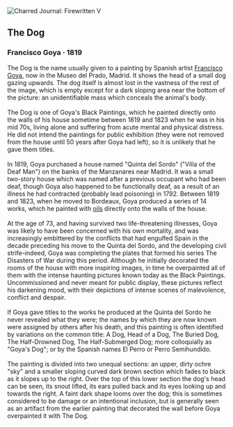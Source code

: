 <div class="artwork-of-the-day">
  <div class="container">
    <div class="img-wrapper">
      <img
        src="https://uploads0.wikiart.org/00129/images/francisco-goya/the-dog.jpg!Large.jpg"
        alt="Charred Journal: Firewritten V" />
    </div>
    <div class="artwork-detail">
      <div class="artwork-origin"> 
        <h2 class="artwork-name">The Dog</h2>
        <h3 class="artist">
          Francisco Goya
                    ·  1819
        </h3>
      </div>
      <p class="description">
        <span class="artwork-description-text ng-binding" ng-bind-html="viewModel.ArtworkOfTheDay.Description | unsafe">The Dog is the name usually given to a painting by Spanish artist <a target="_blank" href="/en/francisco-goya">Francisco Goya</a>, now in the Museo del Prado, Madrid. It shows the head of a small dog gazing upwards. The dog itself is almost lost in the vastness of the rest of the image, which is empty except for a dark sloping area near the bottom of the picture: an unidentifiable mass which conceals the animal's body.
<br>
<br>The Dog is one of Goya's Black Paintings, which he painted directly onto the walls of his house sometime between 1819 and 1823 when he was in his mid 70s, living alone and suffering from acute mental and physical distress. He did not intend the paintings for public exhibition (they were not removed from the house until 50 years after Goya had left), so it is unlikely that he gave them titles.
<br>
<br>In 1819, Goya purchased a house named "Quinta del Sordo" ("Villa of the Deaf Man") on the banks of the Manzanares near Madrid. It was a small two-story house which was named after a previous occupant who had been deaf, though Goya also happened to be functionally deaf, as a result of an illness he had contracted (probably lead poisoning) in 1792. Between 1819 and 1823, when he moved to Bordeaux, Goya produced a series of 14 works, which he painted with <a target="_blank" href="/en/paintings-by-media/oil-on-sacking">oils</a> directly onto the walls of the house.
<br>
<br>At the age of 73, and having survived two life-threatening illnesses, Goya was likely to have been concerned with his own mortality, and was increasingly embittered by the conflicts that had engulfed Spain in the decade preceding his move to the Quinta del Sordo, and the developing civil strife–indeed, Goya was completing the plates that formed his series The Disasters of War during this period. Although he initially decorated the rooms of the house with more inspiring images, in time he overpainted all of them with the intense haunting pictures known today as the Black Paintings. Uncommissioned and never meant for public display, these pictures reflect his darkening mood, with their depictions of intense scenes of malevolence, conflict and despair.
<br>
<br>If Goya gave titles to the works he produced at the Quinta del Sordo he never revealed what they were; the names by which they are now known were assigned by others after his death, and this painting is often identified by variations on the common title: A Dog, Head of a Dog, The Buried Dog, The Half-Drowned Dog, The Half-Submerged Dog; more colloquially as "Goya's Dog"; or by the Spanish names El Perro or Perro Semihundido.
<br>
<br>The painting is divided into two unequal sections: an upper, dirty ochre "sky" and a smaller sloping curved dark brown section which fades to black as it slopes up to the right. Over the top of this lower section the dog's head can be seen, its snout lifted, its ears pulled back and its eyes looking up and towards the right. A faint dark shape looms over the dog; this is sometimes considered to be damage or an intentional inclusion, but is generally seen as an artifact from the earlier painting that decorated the wall before Goya overpainted it with The Dog.</span>
                        <div class="text-shadow-container" ng-show="showShadow" style=""></div>
      </p>
    </div>
  </div>

</div>
